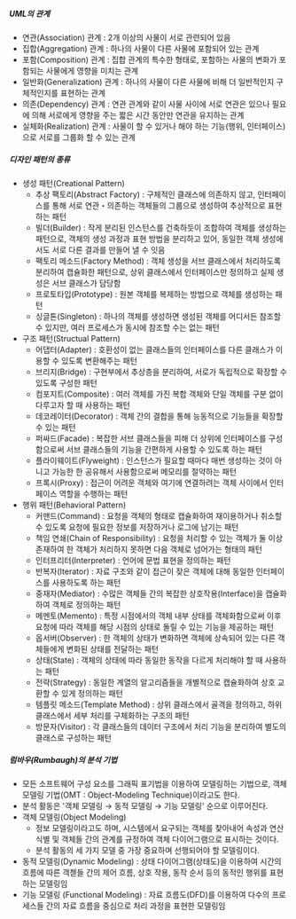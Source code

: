 ##### UML의 관계

- 연관(Association) 관계 : 2개 이상의 사물이 서로 관련되어 있음
- 집합(Aggregation) 관계 : 하나의 사물이 다른 사물에 포함되어 있는 관계
- 포함(Composition) 관계 : 집합 관계의 특수한 형태로, 포함하는 사물의 변화가 포함되는 사물에게 영향을 미치는 관계
- 일반화(Generalization) 관계 : 하나의 사물이 다른 사물에 비해 더 일반적인지 구체적인지를 표현하는 관계
- 의존(Dependency) 관계 : 연관 관계와 같이 사물 사이에 서로 연관은 있으나 필요에 의해 서로에게 영향을 주는 짧은 시간 동안만 연관을 유지하는 관계
- 실체화(Realization) 관계 : 사물이 할 수 있거나 해야 하는 기능(행위, 인터페이스)으로 서로를 그룹화 할 수 있는 관계



##### 디자인 패턴의 종류

- 생성 패턴(Creational Pattern)
  - 추상 팩토리(Abstract Factory) : 구체적인 클래스에 의존하지 않고, 인터페이스를 통해 서로 연관・의존하는 객체들의 그룹으로 생성하여 추상적으로 표현하는 패턴
  - 빌더(Builder) : 작게 분리된 인스턴스를 건축하듯이 조합하여 객체를 생성하는 패턴으로, 객체의 생성 과정과 표현 방법을 분리하고 있어, 동일한 객체 생성에서도 서로 다른 결과를 만들어 낼 수 잇음
  - 팩토리 메소드(Factory Method) : 객체 생성을 서브 클래스에서 처리하도록 분리하여 캡슐화한 패턴으로, 상위 클래스에서 인터페이스만 정의하고 실제 생성은 서브 클래스가 담당함
  - 프로토타입(Prototype) : 원본 객체를 복제하는 방법으로 객체를 생성하는 패턴
  - 싱글톤(Singleton) : 하나의 객체를 생성하면 생성된 객체를 어디서든 참조할 수 있지만, 여러 프로세스가 동시에 참조할 수는 없는 패턴
- 구조 패턴(Structual Pattern)
  - 어댑터(Adapter) : 호환성이 없는 클래스들의 인터페이스를 다른 클래스가 이용할 수 있도록 변환해주는 패턴
  - 브리지(Bridge) : 구현부에서 추상층을 분리하여, 서로가 독립적으로 확장할 수 있도록 구성한 패턴
  - 컴포지트(Composite) : 여러 객체를 가진 복합 객체와 단일 객체를 구분 없이 다루고자 할 때 사용하는 패턴
  - 데코레이터(Decorator) : 객체 간의 결합을 통해 능동적으로 기능들을 확장할 수 있는 패턴
  - 퍼싸드(Facade) : 복잡한 서브 클래스들을 피해 더 상위에 인터페이스를 구성함으로써 서브 클래스들의 기능을 간편하게 사용할 수 있도록 하는 패턴
  - 플라이웨이트(Flyweight) : 인스턴스가 필요할 때마다 매번 생성하는 것이 아니고 가능한 한 공유해서 사용함으로써 메모리를 절약하는 패턴
  - 프록시(Proxy) : 접근이 어려운 객체와 여기에 연결하려는 객체 사이에서 인터페이스 역할을 수행하는 패턴
- 행위 패턴(Behavioral Pattern)
  - 커맨드(Command) : 요청을 객체의 형태로 캡슐화하여 재이용하거나 취소할 수 있도록 요청에 필요한 정보를 저장하거나 로그에 남기는 패턴
  - 책임 연쇄(Chain of Responsibility) : 요청을 처리할 수 있는 객체가 둘 이상 존재하여 한 객체가 처리하지 못하면 다음 객체로 넘어가는 형태의 패턴
  - 인터프리터(Interpreter) : 언어에 문법 표현을 정의하는 패턴
  - 반복자(Iterator) : 자료 구조와 같이 접근이 잦은 객체에 대해 동일한 인터페이스를 사용하도록 하는 패턴
  - 중재자(Mediator) : 수많은 객체들 간의 복잡한 상호작용(Interface)을 캡슐화하여 객체로 정의하는 패턴
  - 메멘토(Memento) : 특정 시점에서의 객체 내부 상태를 객체화함으로써 이후 요청에 따라 객체를 해당 시점의 상태로 돌릴 수 있는 기능을 제공하는 패턴
  - 옵서버(Observer) : 한 객체의 상태가 변화하면 객체에 상속되어 있는 다른 객체들에게 변화된 상태를 전달하는 패턴
  - 상태(State) : 객체의 상태에 따라 동일한 동작을 다르게 처리해야 할 때 사용하는 패턴
  - 전략(Strategy) : 동일한 계열의 알고리즘들을 개별적으로 캡슐화하여 상호 교환할 수 있게 정의하는 패턴
  - 템플릿 메소드(Template Method) : 상위 클래스에서 골격을 정의하고, 하위 클래스에서 세부 처리를 구체화하는 구조의 패턴
  - 방문자(Visitor) : 각 클래스들의 데이터 구조에서 처리 기능을 분리하여 별도의 클래스로 구성하는 패턴



##### 럼바우(Rumbaugh)의 분석 기법

- 모든 소프트웨어 구성 요소를 그래픽 표기법을 이용하여 모델링하는 기법으로, 객체 모델링 기법(OMT : Object-Modeling Technique)이라고도 한다.
- 분석 활동은 '객체 모델링 → 동적 모델링 → 기능 모델링' 순으로 이루어진다.
- 객체 모델링(Object Modeling)
  - 정보 모델링이라고도 하며, 시스템에서 요구되는 객체를 찾아내어 속성과 연산 식별 및 객체들 간의 관계를 규정하여 객체 다이어그램으로 표시하는 것이다.
  - 분석 활동의 세 가지 모델 중 가장 중요하며 선행되어야 할 모델링이다.
- 동적 모델링(Dynamic Modeling) : 상태 다이어그램(상태도)을 이용하여 시간의 흐름에 따른 객첻들 간의 제어 흐름, 상호 작용, 동작 순서 등의 동적인 행위를 표현하는 모델링임
- 기능 모델링 (Functional Modeling) : 자료 흐름도(DFD)를 이용하여 다수의 프로세스들 간의 자료 흐름을 중심으로 처리 과정을 표현한 모델링임